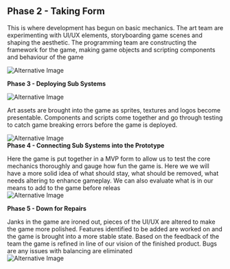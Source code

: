## Phase 2 - Taking Form
 
This is where development has begun on basic mechanics. The art team are experimenting with UI/UX elements, storyboarding game scenes and shaping the aesthetic. The programming team are constructing the framework for the game, making game objects and scripting components and behaviour of the game<br>

![Alternative Image](https://cdn.discordapp.com/attachments/905913951559221308/947806645185028126/Sci_Fi_Button_With_Case.png)<br>
 
**Phase 3 - Deploying Sub Systems** 

![Alternative Image](https://cdn.discordapp.com/attachments/905913951559221308/951217723143258183/ship_components.png)
 
Art assets are brought into the game as sprites, textures and logos become presentable. Components and scripts come together and go through testing to catch game breaking errors before the game is deployed. 
 

![Alternative Image ](https://cdn.discordapp.com/attachments/905913951559221308/951217703564234762/lifepod.png)<br>
**Phase 4 - Connecting Sub Systems into the Prototype**

Here the game is put together in a MVP form to allow us to test the core mechanics thoroughly and gauge how fun the game is. Here we we will have a more solid idea of what should stay, what should be removed, what needs altering to enhance gameplay. We can also evaluate what is in our means to add to the game before releas <br>
![Alternative Image ](https://cdn.discordapp.com/attachments/905913951559221308/952897296155168768/aeca847142e4fa229d6953ffe0dff4ff.jpg)<br>

**Phase 5 - Down for Repairs**

Janks in the game are ironed out, pieces of the UI/UX are altered to make the game more polished. Features identified to be added are worked on and the game is brought into a more stable state. Based on the feedback of the team the game is refined in line of our vision of the finished product. Bugs are any issues with balancing are eliminated
<br>
![Alternative Image ](https://cdn.discordapp.com/attachments/905913951559221308/952912113389690880/greenrender.png)<br>

